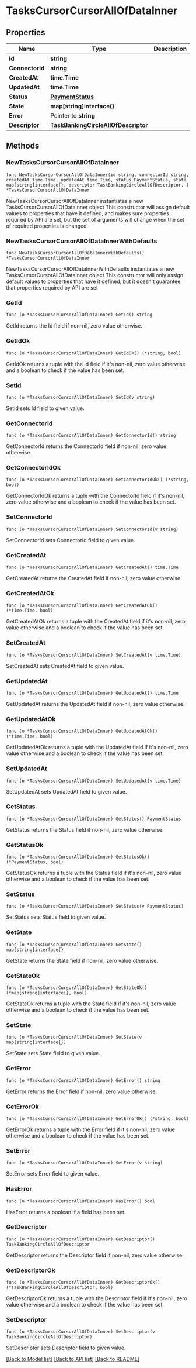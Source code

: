 # TasksCursorCursorAllOfDataInner

## Properties

Name | Type | Description | Notes
------------ | ------------- | ------------- | -------------
**Id** | **string** |  | 
**ConnectorId** | **string** |  | 
**CreatedAt** | **time.Time** |  | 
**UpdatedAt** | **time.Time** |  | 
**Status** | [**PaymentStatus**](PaymentStatus.md) |  | 
**State** | **map[string]interface{}** |  | 
**Error** | Pointer to **string** |  | [optional] 
**Descriptor** | [**TaskBankingCircleAllOfDescriptor**](TaskBankingCircleAllOfDescriptor.md) |  | 

## Methods

### NewTasksCursorCursorAllOfDataInner

`func NewTasksCursorCursorAllOfDataInner(id string, connectorId string, createdAt time.Time, updatedAt time.Time, status PaymentStatus, state map[string]interface{}, descriptor TaskBankingCircleAllOfDescriptor, ) *TasksCursorCursorAllOfDataInner`

NewTasksCursorCursorAllOfDataInner instantiates a new TasksCursorCursorAllOfDataInner object
This constructor will assign default values to properties that have it defined,
and makes sure properties required by API are set, but the set of arguments
will change when the set of required properties is changed

### NewTasksCursorCursorAllOfDataInnerWithDefaults

`func NewTasksCursorCursorAllOfDataInnerWithDefaults() *TasksCursorCursorAllOfDataInner`

NewTasksCursorCursorAllOfDataInnerWithDefaults instantiates a new TasksCursorCursorAllOfDataInner object
This constructor will only assign default values to properties that have it defined,
but it doesn't guarantee that properties required by API are set

### GetId

`func (o *TasksCursorCursorAllOfDataInner) GetId() string`

GetId returns the Id field if non-nil, zero value otherwise.

### GetIdOk

`func (o *TasksCursorCursorAllOfDataInner) GetIdOk() (*string, bool)`

GetIdOk returns a tuple with the Id field if it's non-nil, zero value otherwise
and a boolean to check if the value has been set.

### SetId

`func (o *TasksCursorCursorAllOfDataInner) SetId(v string)`

SetId sets Id field to given value.


### GetConnectorId

`func (o *TasksCursorCursorAllOfDataInner) GetConnectorId() string`

GetConnectorId returns the ConnectorId field if non-nil, zero value otherwise.

### GetConnectorIdOk

`func (o *TasksCursorCursorAllOfDataInner) GetConnectorIdOk() (*string, bool)`

GetConnectorIdOk returns a tuple with the ConnectorId field if it's non-nil, zero value otherwise
and a boolean to check if the value has been set.

### SetConnectorId

`func (o *TasksCursorCursorAllOfDataInner) SetConnectorId(v string)`

SetConnectorId sets ConnectorId field to given value.


### GetCreatedAt

`func (o *TasksCursorCursorAllOfDataInner) GetCreatedAt() time.Time`

GetCreatedAt returns the CreatedAt field if non-nil, zero value otherwise.

### GetCreatedAtOk

`func (o *TasksCursorCursorAllOfDataInner) GetCreatedAtOk() (*time.Time, bool)`

GetCreatedAtOk returns a tuple with the CreatedAt field if it's non-nil, zero value otherwise
and a boolean to check if the value has been set.

### SetCreatedAt

`func (o *TasksCursorCursorAllOfDataInner) SetCreatedAt(v time.Time)`

SetCreatedAt sets CreatedAt field to given value.


### GetUpdatedAt

`func (o *TasksCursorCursorAllOfDataInner) GetUpdatedAt() time.Time`

GetUpdatedAt returns the UpdatedAt field if non-nil, zero value otherwise.

### GetUpdatedAtOk

`func (o *TasksCursorCursorAllOfDataInner) GetUpdatedAtOk() (*time.Time, bool)`

GetUpdatedAtOk returns a tuple with the UpdatedAt field if it's non-nil, zero value otherwise
and a boolean to check if the value has been set.

### SetUpdatedAt

`func (o *TasksCursorCursorAllOfDataInner) SetUpdatedAt(v time.Time)`

SetUpdatedAt sets UpdatedAt field to given value.


### GetStatus

`func (o *TasksCursorCursorAllOfDataInner) GetStatus() PaymentStatus`

GetStatus returns the Status field if non-nil, zero value otherwise.

### GetStatusOk

`func (o *TasksCursorCursorAllOfDataInner) GetStatusOk() (*PaymentStatus, bool)`

GetStatusOk returns a tuple with the Status field if it's non-nil, zero value otherwise
and a boolean to check if the value has been set.

### SetStatus

`func (o *TasksCursorCursorAllOfDataInner) SetStatus(v PaymentStatus)`

SetStatus sets Status field to given value.


### GetState

`func (o *TasksCursorCursorAllOfDataInner) GetState() map[string]interface{}`

GetState returns the State field if non-nil, zero value otherwise.

### GetStateOk

`func (o *TasksCursorCursorAllOfDataInner) GetStateOk() (*map[string]interface{}, bool)`

GetStateOk returns a tuple with the State field if it's non-nil, zero value otherwise
and a boolean to check if the value has been set.

### SetState

`func (o *TasksCursorCursorAllOfDataInner) SetState(v map[string]interface{})`

SetState sets State field to given value.


### GetError

`func (o *TasksCursorCursorAllOfDataInner) GetError() string`

GetError returns the Error field if non-nil, zero value otherwise.

### GetErrorOk

`func (o *TasksCursorCursorAllOfDataInner) GetErrorOk() (*string, bool)`

GetErrorOk returns a tuple with the Error field if it's non-nil, zero value otherwise
and a boolean to check if the value has been set.

### SetError

`func (o *TasksCursorCursorAllOfDataInner) SetError(v string)`

SetError sets Error field to given value.

### HasError

`func (o *TasksCursorCursorAllOfDataInner) HasError() bool`

HasError returns a boolean if a field has been set.

### GetDescriptor

`func (o *TasksCursorCursorAllOfDataInner) GetDescriptor() TaskBankingCircleAllOfDescriptor`

GetDescriptor returns the Descriptor field if non-nil, zero value otherwise.

### GetDescriptorOk

`func (o *TasksCursorCursorAllOfDataInner) GetDescriptorOk() (*TaskBankingCircleAllOfDescriptor, bool)`

GetDescriptorOk returns a tuple with the Descriptor field if it's non-nil, zero value otherwise
and a boolean to check if the value has been set.

### SetDescriptor

`func (o *TasksCursorCursorAllOfDataInner) SetDescriptor(v TaskBankingCircleAllOfDescriptor)`

SetDescriptor sets Descriptor field to given value.



[[Back to Model list]](../README.md#documentation-for-models) [[Back to API list]](../README.md#documentation-for-api-endpoints) [[Back to README]](../README.md)


